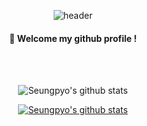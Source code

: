 <div align="center">

  ![header](https://capsule-render.vercel.app/api?type=waving&color=auto&height=300&section=header&text=Welcome&fontSize=90&animation=fadeIn&fontAlignY=38&desc=Seungpyo's%20GitHub%20Profile&descAlignY=51&descAlign=62)
  
  ####  :wave: Welcome my github profile !
  <br/>
 <br/>

  ![Seungpyo's github stats](https://github-readme-stats.vercel.app/api?username=ghdtmdvy2&show_icons=true)



  [![Seungpyo's github stats](https://github-readme-stats.vercel.app/api/top-langs/?username=ghdtmdvy2&show_icons=true&hide_border=true&title_color=004386&icon_color=004386&layout=compact)](https://github.com/ghdtmdvy2)
</div>
